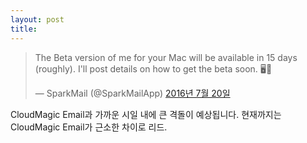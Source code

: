 ```yaml
---
layout: post
title:  
---
```


<blockquote class="twitter-tweet tw-align-center" data-lang="ko"><p lang="en" dir="ltr">The Beta version of me for your Mac will be available in 15 days (roughly). I&#39;ll post details on how to get the beta soon. 🖥💙</p>&mdash; SparkMail (@SparkMailApp) <a href="https://twitter.com/SparkMailApp/status/755795745601617921">2016년 7월 20일</a></blockquote> <script async src="//platform.twitter.com/widgets.js" charset="utf-8"></script>

CloudMagic Email과 가까운 시일 내에 큰 격돌이 예상됩니다. 현재까지는 CloudMagic Email가 근소한 차이로 리드.